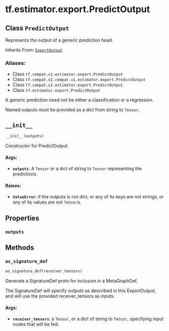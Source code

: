 <div itemscope itemtype="http://developers.google.com/ReferenceObject">
<meta itemprop="name" content="tf.estimator.export.PredictOutput" />
<meta itemprop="path" content="Stable" />
<meta itemprop="property" content="outputs"/>
<meta itemprop="property" content="__init__"/>
<meta itemprop="property" content="as_signature_def"/>
</div>

# tf.estimator.export.PredictOutput

## Class `PredictOutput`

Represents the output of a generic prediction head.

Inherits From: [`ExportOutput`](../../../tf/estimator/export/ExportOutput.md)

### Aliases:

* Class `tf.compat.v1.estimator.export.PredictOutput`
* Class `tf.compat.v2.compat.v1.estimator.export.PredictOutput`
* Class `tf.compat.v2.estimator.export.PredictOutput`
* Class `tf.estimator.export.PredictOutput`

<!-- Placeholder for "Used in" -->

A generic prediction need not be either a classification or a regression.

Named outputs must be provided as a dict from string to `Tensor`,

<h2 id="__init__"><code>__init__</code></h2>

``` python
__init__(outputs)
```

Constructor for PredictOutput.


#### Args:


* <b>`outputs`</b>: A `Tensor` or a dict of string to `Tensor` representing the
  predictions.


#### Raises:


* <b>`ValueError`</b>: if the outputs is not dict, or any of its keys are not
    strings, or any of its values are not `Tensor`s.



## Properties

<h3 id="outputs"><code>outputs</code></h3>






## Methods

<h3 id="as_signature_def"><code>as_signature_def</code></h3>

``` python
as_signature_def(receiver_tensors)
```

Generate a SignatureDef proto for inclusion in a MetaGraphDef.

The SignatureDef will specify outputs as described in this ExportOutput,
and will use the provided receiver_tensors as inputs.

#### Args:


* <b>`receiver_tensors`</b>: a `Tensor`, or a dict of string to `Tensor`, specifying
  input nodes that will be fed.



